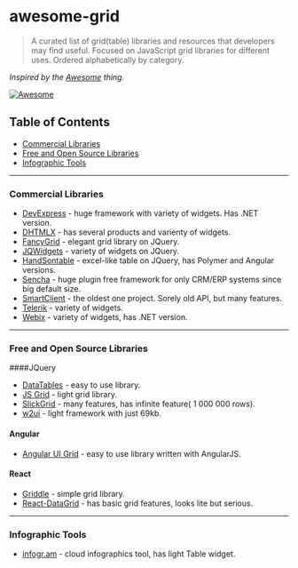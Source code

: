 # awesome-grid
> A curated list of grid(table) libraries and resources that developers may find useful. Focused on JavaScript grid libraries for different uses. Ordered alphabetically by category.

*Inspired by the <a href="https://github.com/sindresorhus/awesome">Awesome</a> thing.*

[![Awesome](https://cdn.rawgit.com/sindresorhus/awesome/d7305f38d29fed78fa85652e3a63e154dd8e8829/media/badge.svg)](https://github.com/sindresorhus/awesome)

## Table of Contents
*  [Commercial Libraries](#commercial-libraries)
*  [Free and Open Source Libraries](#free-and-open-source-libraries)
*  [Infographic Tools](#infographic-tools)

---

### Commercial Libraries
* [DevExpress](http://js.devexpress.com/) - huge framework with variety of widgets. Has .NET version.
* [DHTMLX](http://dhtmlx.com/) - has several products and varienty of widgets.
* [FancyGrid](http://www.fancygrid.com/) - elegant grid library on JQuery.
* [JQWidgets](http://www.jqwidgets.com/) - variety of widgets on JQuery.
* [HandSontable](http://handsontable.com/) - excel-like table on JQuery, has Polymer and Angular versions.
* [Sencha](http://sencha.com/) - huge plugin free framework for only CRM/ERP systems since big default size.
* [SmartClient](http://www.smartclient.com/) - the oldest one project. Sorely old API, but many features.
* [Telerik](http://www.telerik.com/) - variety of widgets.
* [Webix](http://webix.com/) - variety of widgets, has .NET version.
  
---

### Free and Open Source Libraries
####JQuery
* [DataTables](http://datatables.net/) - easy to use library.
* [JS Grid](http://js-grid.com/) - light grid library.
* [SlickGrid](https://github.com/mleibman/SlickGrid) - many features, has infinite feature( 1 000 000 rows).
* [w2ui](http://w2ui.com/) - light framework with just 69kb.

#### Angular
* [Angular UI Grid](http://ui-grid.info/) - easy to use library written with AngularJS.

#### React
* [Griddle](http://griddlegriddle.github.io/Griddle/) - simple grid library.
* [React-DataGrid](http://zippyui.com/react-datagrid/) - has basic grid features, looks lite but serious.

---

### Infographic Tools
* [infogr.am](http://infogr.am) - cloud infographics tool, has light Table widget.
